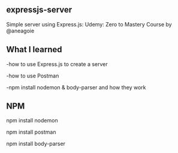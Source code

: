 ## expressjs-server
Simple server using Express.js: Udemy: Zero to Mastery Course by @aneagoie

## What I learned

-how to use Express.js to create a server

-how to use Postman 

-npm install nodemon & body-parser and how they work

## NPM

npm install nodemon

npm install postman

npm install body-parser
